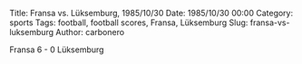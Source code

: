 Title: Fransa vs. Lüksemburg, 1985/10/30
Date: 1985/10/30 00:00
Category: sports
Tags: football, football scores, Fransa, Lüksemburg
Slug: fransa-vs-luksemburg
Author: carbonero


Fransa 6 - 0 Lüksemburg
